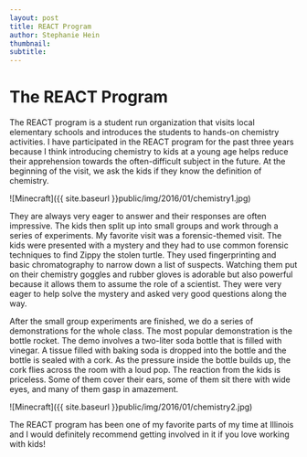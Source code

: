 ```yaml
---
layout: post
title: REACT Program
author: Stephanie Hein
thumbnail:
subtitle:
---
```

# The REACT Program

The REACT program is a student run organization that visits local elementary schools and introduces the students to hands-on chemistry activities. I have participated in the REACT program for the past three years because I think introducing chemistry to kids at a young age helps reduce their apprehension towards the often-difficult subject in the future.
At the beginning of the visit, we ask the kids if they know the definition of chemistry.

![Minecraft]({{ site.baseurl }}public/img/2016/01/chemistry1.jpg)

They are always very eager to answer and their responses are often impressive. The kids then split up into small groups and work through a series of experiments. My favorite visit was a forensic-themed visit. The kids were presented with a mystery and they had to use common forensic techniques to find Zippy the stolen turtle. They used fingerprinting and basic chromatography to narrow down a list of suspects. Watching them put on their chemistry goggles and rubber gloves is adorable but also powerful because it allows them to assume the role of a scientist. They were very eager to help solve the mystery and asked very good questions along the way.

After the small group experiments are finished, we do a series of demonstrations for the whole class. The most popular demonstration is the bottle rocket. The demo involves a two-liter soda bottle that is filled with vinegar. A tissue filled with baking soda is dropped into the bottle and the bottle is sealed with a cork. As the pressure inside the bottle builds up, the cork flies across the room with a loud pop. The reaction from the kids is priceless. Some of them cover their ears, some of them sit there with wide eyes, and many of them gasp in amazement.

![Minecraft]({{ site.baseurl }}public/img/2016/01/chemistry2.jpg)

The REACT program has been one of my favorite parts of my time at Illinois and I would definitely recommend getting involved in it if you love working with kids!
